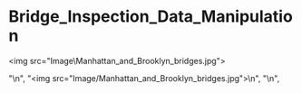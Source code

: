 # Bridge_Inspection_Data_Manipulation

<img src=\"Image\Manhattan_and_Brooklyn_bridges.jpg">

"\n",
        "<img src=\"Image/Manhattan_and_Brooklyn_bridges.jpg\">\n",
"\n",
